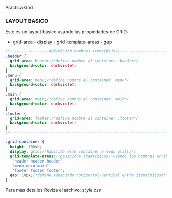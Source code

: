 Practica Grid
### LAYOUT BASICO
Este es un layout basico usando  las propiedades de GRID:
- grid-area - display - grid-template-areas - gap
```css
/*-----------------definicion nombres items(hijos)---------------------------*/
.header {
  grid-area: header;/*define nombre al container .header*/
  background-color: darkviolet;
}
.menu {
  grid-area: menu;/*define nombre al container .menu*/
  background-color: darkviolet;
}
.main {
  grid-area: main;/*define nombre al container .main*/
  background-color: darkviolet;
}
.footer {
  grid-area: footer;/*define nombre al container .footer*/
  background-color: darkviolet;
}
/*---------------------------------------------------------------------------*/

.grid-container {
  height: 100vh;
  display: grid;/*habilita este container a modo grilla*/
  grid-template-areas:/*posiciona items(hijos) usando los nombres arriba definidos*/
   "header header header"
   "menu main main"
   "footer footer footer";
  gap: 10px;/*define espaciado horizontal-vertical entre items(hijos)*/
}
```
Para mas detalles Reviza el archivo: _style.css_
